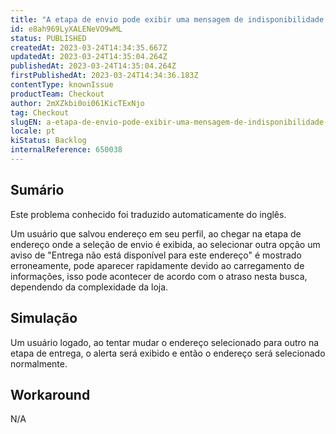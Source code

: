 ```yaml
---
title: "A etapa de envio pode exibir uma mensagem de indisponibilidade enquanto as opções de envio estão sendo calculadas"
id: e8ah969LyXALENeVO9wML
status: PUBLISHED
createdAt: 2023-03-24T14:34:35.667Z
updatedAt: 2023-03-24T14:35:04.264Z
publishedAt: 2023-03-24T14:35:04.264Z
firstPublishedAt: 2023-03-24T14:34:36.183Z
contentType: knownIssue
productTeam: Checkout
author: 2mXZkbi0oi061KicTExNjo
tag: Checkout
slugEN: a-etapa-de-envio-pode-exibir-uma-mensagem-de-indisponibilidade-enquanto-as-opcoes-de-envio-estao-sendo-calculadas
locale: pt
kiStatus: Backlog
internalReference: 650038
---
```


## Sumário

<div class="alert alert-info">
  <p>Este problema conhecido foi traduzido automaticamente do inglês.</p>
</div>


Um usuário que salvou endereço em seu perfil, ao chegar na etapa de endereço onde a seleção de envio é exibida, ao selecionar outra opção um aviso de "Entrega não está disponível para este endereço" é mostrado erroneamente, pode aparecer rapidamente devido ao carregamento de informações, isso pode acontecer de acordo com o atraso nesta busca, dependendo da complexidade da loja.


##

## Simulação


Um usuário logado, ao tentar mudar o endereço selecionado para outro na etapa de entrega, o alerta será exibido e então o endereço será selecionado normalmente.


##

## Workaround


N/A

